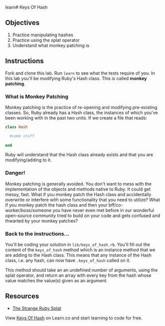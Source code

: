 learn# Keys Of Hash

## Objectives

1. Practice manipulating hashes
2. Practice using the splat operator
3. Understand what monkey patching is

## Instructions

Fork and clone this lab. Run `learn` to see what the tests require of you. In this lab you'll be modifying Ruby's Hash class. This is called **monkey patching**. 

### What is Monkey Patching

Monkey patching is the practice of re-opening and modifying pre-existing classes. So, Ruby already has a Hash class, the instances of which you've been working with in the past two units. If we create a file that reads: 

```ruby
class Hash

  #some stuff
  
end
```

Ruby will understand that the Hash class already exists and that you are modifying/adding to it. 

### Danger!

Monkey patching is generally avoided. You don't want to mess with the implementation of the objects and methods native to Ruby. It could get messy, fast. What if you monkey patch the Hash class and accidentally overwrite or interfere with some functionality that you need to utilize? What if you monkey patch the hash class and then your bff/co-worker/boss/someone you have never even met before in our wonderful open-source community tried to build on your code and gets confused and thwarted by your monkey patches? 

### Back to the instructions...
You'll be coding your solution in `lib/keys_of_hash.rb`. You'll fill out the content of the `keys_of_hash` method which is an instance method that we are adding to the Hash class. This means that any instance of the Hash class, i.e. any hash, can now have `.keys_of_hash` called on it. 

This method should take an an undefined number of arguments, using the splat operator, and return an array with every key from the hash whose value matches the value(s) given as an argument. 

## Resources
* [The Strange Ruby Splat](https://endofline.wordpress.com/2011/01/21/the-strange-ruby-splat/)

<p data-visibility='hidden'>View <a href='https://learn.co/lessons/keys-of-hash' title='Keys Of Hash'>Keys Of Hash</a> on Learn.co and start learning to code for free.</p>
